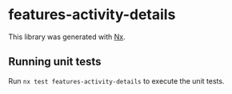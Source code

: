 # features-activity-details

This library was generated with [Nx](https://nx.dev).

## Running unit tests

Run `nx test features-activity-details` to execute the unit tests.
